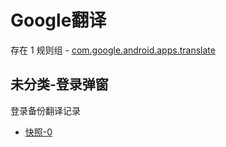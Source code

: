 # Google翻译

存在 1 规则组 - [com.google.android.apps.translate](/src/apps/com.google.android.apps.translate.ts)

## 未分类-登录弹窗

登录备份翻译记录

- [快照-0](https://i.gkd.li/i/13495796)
